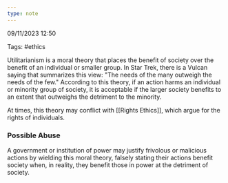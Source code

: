 ```yaml
---
type: note
---
```

09/11/2023 12:50

Tags: #ethics 

Utilitarianism is a moral theory that places the benefit of society over the benefit of an individual or smaller group. In Star Trek, there is a Vulcan saying that summarizes this view: "The needs of the many outweigh the needs of the few." According to this theory, if an action harms an individual or minority group of society, it is acceptable if the larger society benefits to an extent that outweighs the detriment to the minority. 

At times, this theory may conflict with [[Rights Ethics]], which argue for the rights of individuals.

### Possible Abuse
A government or institution of power may justify frivolous or malicious actions by wielding this moral theory, falsely stating their actions benefit society when, in reality, they benefit those in power at the detriment of society. 
